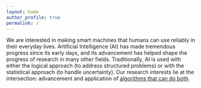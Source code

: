```yaml
---
layout: home
author_profile: true
permalink: /
---
```


<p>
  We are interested in making smart machines that humans can use reliably in their everyday lives. Artificial Intelligence (AI) has made tremendous progress since its early days, and its advancement has helped shape the progress of research in many other fields. Traditionally, AI is used with either the logical approach (to address structured problems) or with the statistical approach (to handle uncertainty). Our research interests lie at the intersection: advancement and application of <a href="software.html">algorithms that can do both</a>.
</p>
